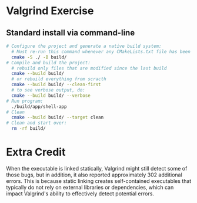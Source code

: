 # Valgrind Exercise

## Standard install via command-line
```bash
# Configure the project and generate a native build system:
  # Must re-run this command whenever any CMakeLists.txt file has been changed.
  cmake -S ./ -B build/
# Compile and build the project:
  # rebuild only files that are modified since the last build
  cmake --build build/
  # or rebuild everything from scracth
  cmake --build build/ --clean-first
  # to see verbose output, do:
  cmake --build build/ --verbose
# Run program:
  ./build/app/shell-app
# Clean
  cmake --build build/ --target clean
# Clean and start over:
  rm -rf build/
```

# Extra Credit

When the executable is linked statically, Valgrind might still detect some of those bugs, but in addition, it also reported approximately 302 additional errors. This is because static linking creates self-contained executables that typically do not rely on external libraries or dependencies, which can impact Valgrind's ability to effectively detect potential errors.
